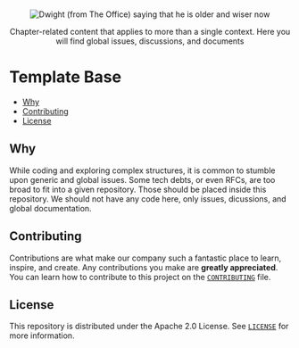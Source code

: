 <p align="center">
  <br>
   <img src="https://i.giphy.com/media/KN8l2wV2zp3joHtog3/giphy.webp" alt="Dwight (from The Office) saying that he is older and wiser now" title="Engineering chapter's head GIF" />
  <br>
</p>
<p align="center">
Chapter-related content that applies to more than a single context. Here you will find global issues, discussions, and documents 
</p>

# Template Base

* [Why](#why)
* [Contributing](#contributing)
* [License](#license)

## Why

While coding and exploring complex structures, it is common to stumble upon generic and global issues. Some tech debts, or even RFCs, are too broad to fit into a given repository. Those should be placed inside this repository. We should not have any code here, only issues, dicussions, and global documentation.

## Contributing

Contributions are what make our company such a fantastic place to learn, inspire, and create. Any contributions you make are **greatly appreciated**. You can learn how to contribute to this project on the [`CONTRIBUTING`][contributing] file.

## License

This repository is distributed under the Apache 2.0 License. See [`LICENSE`][license] for more information.

[contributing]: CONTRIBUTING.md
[license]: LICENSE
